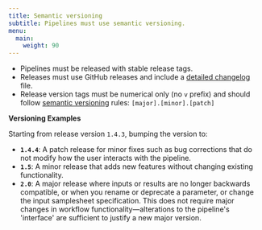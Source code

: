 ```yaml
---
title: Semantic versioning
subtitle: Pipelines must use semantic versioning.
menu:
  main:
    weight: 90
---
```


- Pipelines must be released with stable release tags.
- Releases must use GitHub releases and include a [detailed changelog](https://keepachangelog.com/en/1.0.0/) file.
- Release version tags must be numerical only (no `v` prefix) and should follow [semantic versioning](https://semver.org/) rules: `[major].[minor].[patch]`

**Versioning Examples**

Starting from release version `1.4.3`, bumping the version to:

- **`1.4.4`**: A patch release for minor fixes such as bug corrections that do not modify how the user interacts with the pipeline.
- **`1.5`**: A minor release that adds new features without changing existing functionality.
- **`2.0`**: A major release where inputs or results are no longer backwards compatible, or when you rename or deprecate a parameter, or change the input samplesheet specification. This does not require major changes in workflow functionality—alterations to the pipeline's 'interface' are sufficient to justify a new major version.
